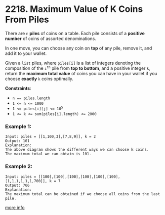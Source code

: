 # 2218. Maximum Value of K Coins From Piles

There are `n` **piles** of coins on a table. Each pile consists of a **positive number** of coins of assorted denominations.

In one move, you can choose any coin on **top** of any pile, remove it, and add it to your wallet.

Given a `list` piles, where `piles[i]` is a list of integers denoting the composition of the <code>i<sup>th</sup></code> pile from **top to bottom**, and a positive integer `k`, return the **maximum total value** of coins you can have in your wallet if you choose **exactly** `k` coins optimally.

**Constraints**:
- `n == piles.length`
- `1 <= n <= 1000`
- <code>1 <= piles[i][j] <= 10<sup>5</sup></code>
- `1 <= k <= sum(piles[i].length) <= 2000`

### Example 1:
```
Input: piles = [[1,100,3],[7,8,9]], k = 2
Output: 101
Explanation:
The above diagram shows the different ways we can choose k coins.
The maximum total we can obtain is 101.
```

### Example 2:
```
Input: piles = [[100],[100],[100],[100],[100],[100],[1,1,1,1,1,1,700]], k = 7
Output: 706
Explanation:
The maximum total can be obtained if we choose all coins from the last pile.
```
[more info](https://leetcode.com/problems/maximum-value-of-k-coins-from-piles/)